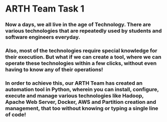 # ARTH Team Task 1
### Now a days, we all live in the age of Technology. There are various technologies that are repeatedly used by students and software engineers everyday. 

### Also, most of the technologies require special knowledge for their execution. But what if we can create a tool, where we can operate these technologies within a few clicks, without even having to know any of their operations!

### In order to achieve this, our ARTH Team has created an automation tool in Python, wherein you can install, configure, execute and manage various technologies like Hadoop, Apache Web Server, Docker, AWS and Partition creation and management, that too without knowing or typing a single line of code!
